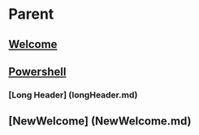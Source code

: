 # Parent
## [Welcome](welcome.md)
## [Powershell](Powershell.md)
### [Long Header] (longHeader.md)
## [NewWelcome] (NewWelcome.md)
